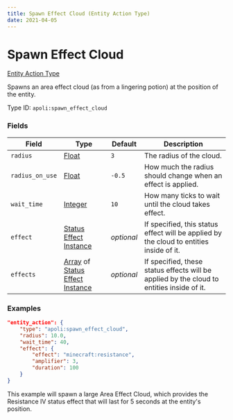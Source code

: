 ```yaml
---
title: Spawn Effect Cloud (Entity Action Type)
date: 2021-04-05
---
```


# Spawn Effect Cloud

[Entity Action Type](../entity_action_types.md)

Spawns an area effect cloud (as from a lingering potion) at the position of the entity.

Type ID: `apoli:spawn_effect_cloud`


### Fields

Field  | Type | Default | Description
-------|------|---------|-------------
`radius` | [Float](../data_types/float.md) | `3` | The radius of the cloud.
`radius_on_use` | [Float](../data_types/float.md) | `-0.5` | How much the radius should change when an effect is applied.
`wait_time` | [Integer](../data_types/integer.md) | `10` | How many ticks to wait until the cloud takes effect.
`effect` | [Status Effect Instance](../data_types/status_effect_instance.md) | _optional_ | If specified, this status effect will be applied by the cloud to entities inside of it.
`effects` | [Array](../data_types/array.md) of [Status Effect Instance](../data_types/status_effect_instance.md) | _optional_ | If specified, these status effects will be applied by the cloud to entities inside of it.


### Examples

```json
"entity_action": {
    "type": "apoli:spawn_effect_cloud",
    "radius": 10.0,
    "wait_time": 40,
    "effect": {
        "effect": "minecraft:resistance",
        "amplifier": 3,
        "duration": 100
    }
}
```

This example will spawn a large Area Effect Cloud, which provides the Resistance IV status effect that will last for 5 seconds at the entity's position.

